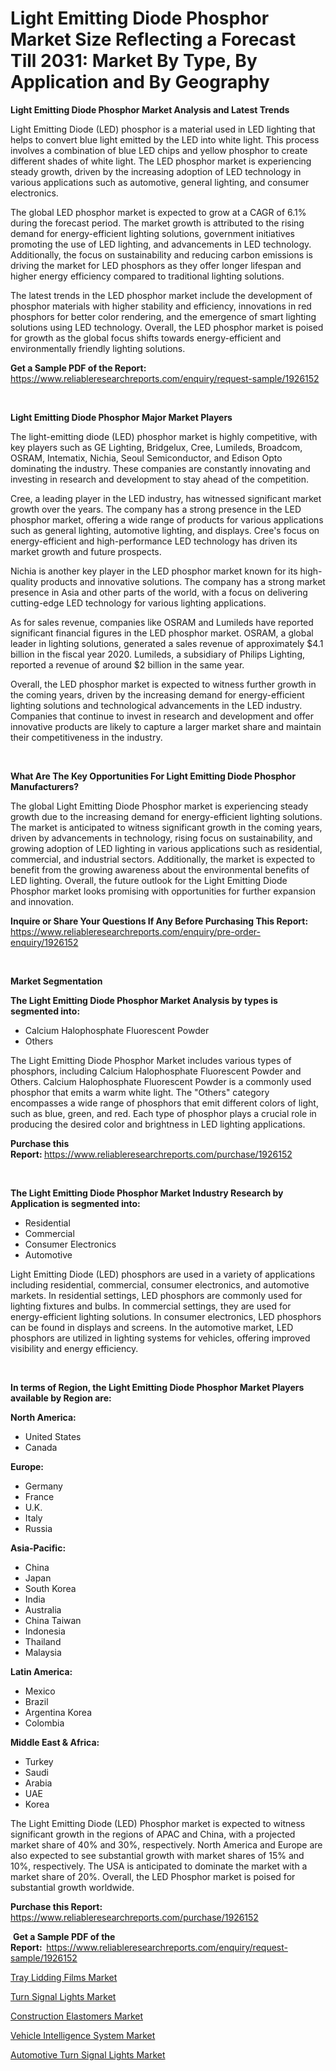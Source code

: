 <p><h1>Light Emitting Diode Phosphor Market Size Reflecting a Forecast Till 2031: Market By Type, By Application and By Geography</h1></p><p><strong>Light Emitting Diode Phosphor Market Analysis and Latest Trends</strong></p>
<p><p>Light Emitting Diode (LED) phosphor is a material used in LED lighting that helps to convert blue light emitted by the LED into white light. This process involves a combination of blue LED chips and yellow phosphor to create different shades of white light. The LED phosphor market is experiencing steady growth, driven by the increasing adoption of LED technology in various applications such as automotive, general lighting, and consumer electronics.</p><p>The global LED phosphor market is expected to grow at a CAGR of 6.1% during the forecast period. The market growth is attributed to the rising demand for energy-efficient lighting solutions, government initiatives promoting the use of LED lighting, and advancements in LED technology. Additionally, the focus on sustainability and reducing carbon emissions is driving the market for LED phosphors as they offer longer lifespan and higher energy efficiency compared to traditional lighting solutions.</p><p>The latest trends in the LED phosphor market include the development of phosphor materials with higher stability and efficiency, innovations in red phosphors for better color rendering, and the emergence of smart lighting solutions using LED technology. Overall, the LED phosphor market is poised for growth as the global focus shifts towards energy-efficient and environmentally friendly lighting solutions.</p></p>
<p><strong>Get a Sample PDF of the Report:&nbsp;</strong> <a href="https://www.reliableresearchreports.com/enquiry/request-sample/1926152">https://www.reliableresearchreports.com/enquiry/request-sample/1926152</a></p>
<p>&nbsp;</p>
<p><strong>Light Emitting Diode Phosphor Major Market Players</strong></p>
<p><p>The light-emitting diode (LED) phosphor market is highly competitive, with key players such as GE Lighting, Bridgelux, Cree, Lumileds, Broadcom, OSRAM, Intematix, Nichia, Seoul Semiconductor, and Edison Opto dominating the industry. These companies are constantly innovating and investing in research and development to stay ahead of the competition.</p><p>Cree, a leading player in the LED industry, has witnessed significant market growth over the years. The company has a strong presence in the LED phosphor market, offering a wide range of products for various applications such as general lighting, automotive lighting, and displays. Cree's focus on energy-efficient and high-performance LED technology has driven its market growth and future prospects.</p><p>Nichia is another key player in the LED phosphor market known for its high-quality products and innovative solutions. The company has a strong market presence in Asia and other parts of the world, with a focus on delivering cutting-edge LED technology for various lighting applications.</p><p>As for sales revenue, companies like OSRAM and Lumileds have reported significant financial figures in the LED phosphor market. OSRAM, a global leader in lighting solutions, generated a sales revenue of approximately $4.1 billion in the fiscal year 2020. Lumileds, a subsidiary of Philips Lighting, reported a revenue of around $2 billion in the same year.</p><p>Overall, the LED phosphor market is expected to witness further growth in the coming years, driven by the increasing demand for energy-efficient lighting solutions and technological advancements in the LED industry. Companies that continue to invest in research and development and offer innovative products are likely to capture a larger market share and maintain their competitiveness in the industry.</p></p>
<p>&nbsp;</p>
<p><strong>What Are The Key Opportunities For Light Emitting Diode Phosphor Manufacturers?</strong></p>
<p><p>The global Light Emitting Diode Phosphor market is experiencing steady growth due to the increasing demand for energy-efficient lighting solutions. The market is anticipated to witness significant growth in the coming years, driven by advancements in technology, rising focus on sustainability, and growing adoption of LED lighting in various applications such as residential, commercial, and industrial sectors. Additionally, the market is expected to benefit from the growing awareness about the environmental benefits of LED lighting. Overall, the future outlook for the Light Emitting Diode Phosphor market looks promising with opportunities for further expansion and innovation.</p></p>
<p><strong>Inquire or Share Your Questions If Any Before Purchasing This Report:</strong> <a href="https://www.reliableresearchreports.com/enquiry/pre-order-enquiry/1926152">https://www.reliableresearchreports.com/enquiry/pre-order-enquiry/1926152</a></p>
<p>&nbsp;</p>
<p><strong>Market Segmentation</strong></p>
<p><strong>The Light Emitting Diode Phosphor Market Analysis by types is segmented into:</strong></p>
<p><ul><li>Calcium Halophosphate Fluorescent Powder</li><li>Others</li></ul></p>
<p><p>The Light Emitting Diode Phosphor Market includes various types of phosphors, including Calcium Halophosphate Fluorescent Powder and Others. Calcium Halophosphate Fluorescent Powder is a commonly used phosphor that emits a warm white light. The "Others" category encompasses a wide range of phosphors that emit different colors of light, such as blue, green, and red. Each type of phosphor plays a crucial role in producing the desired color and brightness in LED lighting applications.</p></p>
<p><strong>Purchase this Report:&nbsp;</strong><a href="https://www.reliableresearchreports.com/purchase/1926152">https://www.reliableresearchreports.com/purchase/1926152</a></p>
<p>&nbsp;</p>
<p><strong>The Light Emitting Diode Phosphor Market Industry Research by Application is segmented into:</strong></p>
<p><ul><li>Residential</li><li>Commercial</li><li>Consumer Electronics</li><li>Automotive</li></ul></p>
<p><p>Light Emitting Diode (LED) phosphors are used in a variety of applications including residential, commercial, consumer electronics, and automotive markets. In residential settings, LED phosphors are commonly used for lighting fixtures and bulbs. In commercial settings, they are used for energy-efficient lighting solutions. In consumer electronics, LED phosphors can be found in displays and screens. In the automotive market, LED phosphors are utilized in lighting systems for vehicles, offering improved visibility and energy efficiency.</p></p>
<p>&nbsp;</p>
<p><strong>In terms of Region, the Light Emitting Diode Phosphor Market Players available by Region are:</strong></p>
<p>
    <p> <strong> North America: </strong>
        <ul>
            <li>United States</li>
            <li>Canada</li>
        </ul>
        </p> 
    <p> <strong> Europe: </strong>
        <ul>
            <li>Germany</li>
            <li>France</li>
            <li>U.K.</li>
            <li>Italy</li>
            <li>Russia</li>
        </ul>
        </p> 
    <p> <strong> Asia-Pacific: </strong>
        <ul>
            <li>China</li>
            <li>Japan</li>
            <li>South Korea</li>
            <li>India</li>
            <li>Australia</li>
            <li>China Taiwan</li>
            <li>Indonesia</li>
            <li>Thailand</li>
            <li>Malaysia</li>
        </ul>
        </p> 
    <p> <strong> Latin America: </strong>
        <ul>
            <li>Mexico</li>
            <li>Brazil</li>
            <li>Argentina Korea</li>
            <li>Colombia</li>
        </ul>
        </p> 
    <p> <strong> Middle East & Africa: </strong>
        <ul>
            <li>Turkey</li>
            <li>Saudi</li>
            <li>Arabia</li>
            <li>UAE</li>
            <li>Korea</li>
        </ul>
    </p>
    </p>
<p><p>The Light Emitting Diode (LED) Phosphor market is expected to witness significant growth in the regions of APAC and China, with a projected market share of 40% and 30%, respectively. North America and Europe are also expected to see substantial growth with market shares of 15% and 10%, respectively. The USA is anticipated to dominate the market with a market share of 20%. Overall, the LED Phosphor market is poised for substantial growth worldwide.</p></p>
<p><strong>Purchase this Report: </strong><a href="https://www.reliableresearchreports.com/purchase/1926152">https://www.reliableresearchreports.com/purchase/1926152</a></p>
<p>&nbsp;<strong>Get a Sample PDF of the Report:&nbsp;&nbsp;</strong><a href="https://www.reliableresearchreports.com/enquiry/request-sample/1926152">https://www.reliableresearchreports.com/enquiry/request-sample/1926152</a></p>
<p><strong></strong></p>
<p><p><a href="https://view.publitas.com/reportprime-1/tray-lidding-films-market-size-global-industry-overview-market-segmentation-and-forecast-2024-to-2031/">Tray Lidding Films Market</a></p><p><a href="https://github.com/jodemen/Market-Research-Report-List-1/blob/main/turn-signal-lights-market.md">Turn Signal Lights Market</a></p><p><a href="https://view.publitas.com/reportprime-1/construction-elastomers-market-size-growing-and-forecasted-for-period-from-2024-2031-and-provides-complete-market-analysis-of-this-market/">Construction Elastomers Market</a></p><p><a href="https://acidic-farm-354.notion.site/Vehicle-Intelligence-System-Market-A-Comprehensive-Report-of-its-Market-Share-Growth-Trends-2024--5496f66bca6c407a9ca6efa6d57cbeda">Vehicle Intelligence System Market</a></p><p><a href="https://github.com/jj19131/Market-Research-Report-List-1/blob/main/automotive-turn-signal-lights-market.md">Automotive Turn Signal Lights Market</a></p></p>